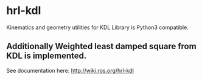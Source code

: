 hrl-kdl
=======

Kinematics and geometry utilities for KDL
Library is Python3 compatible. 

## Additionally Weighted least damped square from KDL is implemented.

See documentation here: http://wiki.ros.org/hrl-kdl
